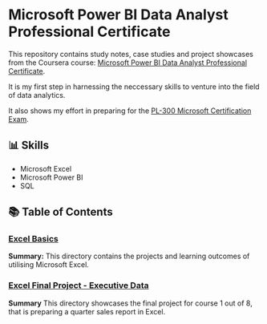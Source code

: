 # Microsoft Power BI Data Analyst Professional Certificate

This repository contains study notes, case studies and project showcases from the Coursera course: [Microsoft Power BI Data Analyst Professional Certificate](https://www.coursera.org/professional-certificates/microsoft-power-bi-data-analyst).

It is my first step in harnessing the neccessary skills to venture into the field of data analytics.

It also shows my effort in preparing for the [PL-300 Microsoft Certification Exam](https://learn.microsoft.com/en-us/credentials/certifications/data-analyst-associate/?practice-assessment-type=certification).

## 📊 Skills
- Microsoft Excel
- Microsoft Power BI
- SQL

## 📚 Table of Contents

### **[Excel Basics](https://github.com/nacht29/microsoft-power-bi-professional-cert/tree/main/excel-basics)**

**Summary:**
This directory contains the projects and learning outcomes of utilising Microsoft Excel.

### **[Excel Final Project - Executive Data](https://github.com/nacht29/microsoft-power-bi-professional-cert/tree/main/excel-basics/formula-functions/Revenue_Figures)**

**Summary**
This directory showcases the final project for course 1 out of 8, that is preparing a quarter sales report in Excel.
